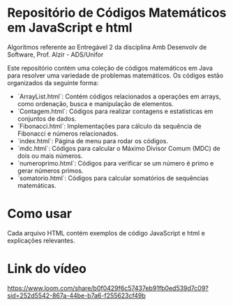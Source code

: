 # Repositório de Códigos Matemáticos em JavaScript e html

Algoritmos referente ao Entregável 2 da disciplina Amb Desenvolv de Software, Prof. Alzir - ADS/Unifor

Este repositório contém uma coleção de códigos matemáticos em Java para resolver uma variedade de problemas matemáticos. Os códigos estão organizados da seguinte forma:

- ´ArrayList.html´: Contém códigos relacionados a operações em arrays, como ordenação, busca e manipulação de elementos.
- ´Contagem.html´: Códigos para realizar contagens e estatísticas em conjuntos de dados.
- ´Fibonacci.html´: Implementações para cálculo da sequência de Fibonacci e números relacionados.
- ´index.html´: Página de menu para rodar os códigos.
- ´mdc.html´: Códigos para calcular o Máximo Divisor Comum (MDC) de dois ou mais números.
- ´numeroprimo.html´: Códigos para verificar se um número é primo e gerar números primos.
- ´somatorio.html´: Códigos para calcular somatórios de sequências matemáticas.

# Como usar
Cada arquivo HTML contém exemplos de código JavaScript e html e explicações relevantes.

# Link do vídeo
https://www.loom.com/share/b0f0429f6c57437eb91fb0ed539d7c09?sid=252d5542-867a-44be-b7a6-f255623cf49b
